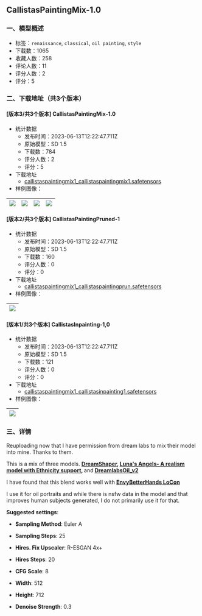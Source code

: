## CallistasPaintingMix-1.0
### 一、模型概述

- 标签：`renaissance`, `classical`, `oil painting`, `style`
- 下载数：1065
- 收藏人数：258
- 评论人数：11
- 评分人数：2
- 评分：5

### 二、下载地址（共3个版本）

#### [版本3/共3个版本] CallistasPaintingMix-1.0

- 统计数据
  - 发布时间：2023-06-13T12:22:47.711Z
  - 原始模型：SD 1.5
  - 下载数：784
  - 评分人数：2
  - 评分：5
- 下载地址
  - [callistaspaintingmix1_callistaspaintingmix1.safetensors](https://civitai.com/api/download/models/94451)
- 样例图像：

| <img src="https://image.civitai.com/xG1nkqKTMzGDvpLrqFT7WA/a3e418c0-b2e0-4f8b-9f38-929128ee65bb/width=450/1119815.jpeg" /> | <img src="https://image.civitai.com/xG1nkqKTMzGDvpLrqFT7WA/ced15fa7-53ed-48b7-bb15-242a24cef980/width=450/1204486.jpeg" /> | <img src="https://image.civitai.com/xG1nkqKTMzGDvpLrqFT7WA/7279a85b-3c13-4a83-8112-afc6a49602fa/width=450/1119816.jpeg" /> | <img src="https://image.civitai.com/xG1nkqKTMzGDvpLrqFT7WA/1dfb682c-7610-4f2b-93dd-c48b3a70e303/width=450/1204497.jpeg" /> |
| ---- | ---- | ---- | ---- |

#### [版本2/共3个版本] CallistasPaintingPruned-1

- 统计数据
  - 发布时间：2023-06-13T12:22:47.711Z
  - 原始模型：SD 1.5
  - 下载数：160
  - 评分人数：0
  - 评分：0
- 下载地址
  - [callistaspaintingmix1_callistaspaintingprun.safetensors](https://civitai.com/api/download/models/95081)
- 样例图像：

| <img src="https://image.civitai.com/xG1nkqKTMzGDvpLrqFT7WA/e46cf73a-7424-4660-8ff3-60b0f5afedf0/width=450/1129941.jpeg" /> |
| ---- |

#### [版本1/共3个版本] CallistasInpainting-1,0

- 统计数据
  - 发布时间：2023-06-13T12:22:47.711Z
  - 原始模型：SD 1.5
  - 下载数：121
  - 评分人数：0
  - 评分：0
- 下载地址
  - [callistaspaintingmix1_callistasinpainting1.safetensors](https://civitai.com/api/download/models/94523)
- 样例图像：

| <img src="https://image.civitai.com/xG1nkqKTMzGDvpLrqFT7WA/8a45387b-4bb6-4785-ae5d-2e45cb97a695/width=450/1120674.jpeg" /> |
| ---- |


### 三、详情
<p>Reuploading now that I have permission from dream labs to mix their model into mine. Thanks to them.</p><p></p><p>This is a mix of three models. <a rel="ugc" href="https://civitai.com/models/4384"><strong>DreamShaper</strong></a><strong>, </strong><a rel="ugc" href="https://civitai.com/models/12330"><strong>Luna's Angels- A realism model with Ethnicity support</strong></a><strong>, </strong>and<strong> </strong><a rel="ugc" href="https://civitai.com/models/50718"><strong>DreamlabsOil_v2</strong></a></p><p></p><p>I have found that this blend works well with <a rel="ugc" href="https://civitai.com/models/47085/envybetterhands-locon"><strong>EnvyBetterHands LoCon</strong></a></p><p></p><p>I use it for oil portraits and while there is nsfw data in the model and that improves human subjects generated, I do not primarily use it for that.</p><p></p><p></p><p><strong>Suggested settings</strong>:</p><ul><li><p><strong>Sampling Method</strong>: Euler A</p></li><li><p><strong>Sampling Steps</strong>: 25</p></li><li><p><strong>Hires. Fix Upscaler</strong>: R-ESGAN 4x+</p></li><li><p><strong>Hires Steps</strong>: 20</p></li><li><p><strong>CFG Scale</strong>: 8</p></li><li><p><strong>Width</strong>: 512</p></li><li><p><strong>Height</strong>: 712</p></li><li><p><strong>Denoise Strength</strong>: 0.3</p></li></ul>